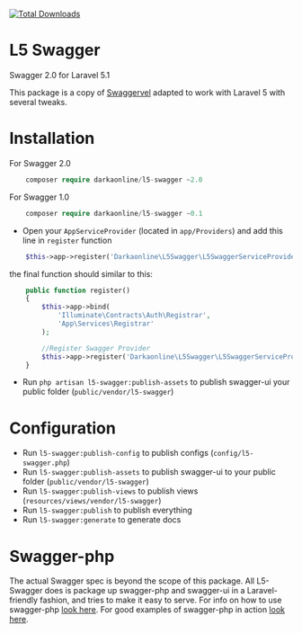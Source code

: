[![Total Downloads](https://poser.pugx.org/DarkaOnLine/L5-Swagger/downloads.svg)](https://packagist.org/packages/DarkaOnLine/L5-Swagger)

L5 Swagger
==========

Swagger 2.0 for Laravel 5.1

This package is a copy of [Swaggervel](https://github.com/slampenny/Swaggervel) adapted to work with Laravel 5 with several tweaks.

Installation
============

For Swagger 2.0
```php
    composer require darkaonline/l5-swagger ~2.0
```

For Swagger 1.0
```php
    composer require darkaonline/l5-swagger ~0.1
```

- Open your `AppServiceProvider` (located in `app/Providers`) and add this line in `register` function
```php
    $this->app->register('Darkaonline\L5Swagger\L5SwaggerServiceProvider');
```
the final function should similar to this:
```php
    public function register()
    {
        $this->app->bind(
            'Illuminate\Contracts\Auth\Registrar',
            'App\Services\Registrar'
        );

        //Register Swagger Provider
        $this->app->register('Darkaonline\L5Swagger\L5SwaggerServiceProvider');
    }
```

- Run `php artisan l5-swagger:publish-assets` to publish swagger-ui your public folder (`public/vendor/l5-swagger`)

Configuration
============
- Run `l5-swagger:publish-config` to publish configs (`config/l5-swagger.php`)
- Run `l5-swagger:publish-assets` to publish swagger-ui to your public folder (`public/vendor/l5-swagger`)
- Run `l5-swagger:publish-views` to publish views (`resources/views/vendor/l5-swagger`)
- Run `l5-swagger:publish` to publish everything
- Run `l5-swagger:generate` to generate docs


Swagger-php
======================
The actual Swagger spec is beyond the scope of this package. All L5-Swagger does is package up swagger-php and swagger-ui in a Laravel-friendly fashion, and tries to make it easy to serve. For info on how to use swagger-php [look here](http://zircote.com/swagger-php/). For good examples of swagger-php in action [look here](https://github.com/zircote/swagger-php/tree/master/Examples/petstore.swagger.io).
